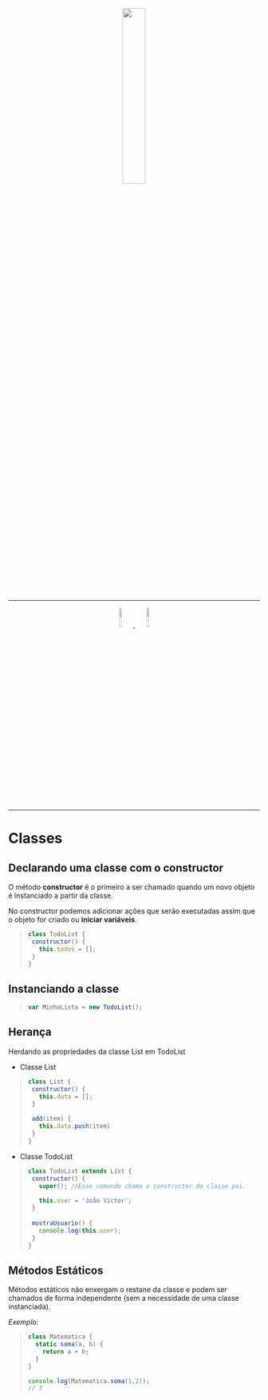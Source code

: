 <div  align="center">
<!-- Top Image and Title -->
<img  src="https://img.shields.io/badge/ECMAScript6-%23FA7343.svg?&style=for-the-badge&logo=javascript&logoColor=white"  width="30%"><br/>

<hr>

<a href='./eslint/README.md'>
<img  src="https://img.shields.io/badge/-ESLint-4B32C3?style=flat&logoColor=fff&logo=eslint"  width="10%">
</a>
<a href='./prettier/README.md'>
<img  src="https://img.shields.io/badge/-Prettier-EA5E5E?style=flat&logoColor=fff&logo=prettier"  width="10%">
</a>

<hr>
</div>

# Classes

## Declarando uma classe com o constructor

O método **constructor** é o primeiro a ser chamado quando um novo objeto é instanciado a partir da classe.

No constructor podemos adicionar ações que serão executadas assim que o objeto for criado ou **iniciar variáveis**.


>```javascript
>class TodoList {
>  constructor() {
>    this.todos = [];
>  }
>}
>```

## Instanciando a classe
>```javascript
>var MinhaLista = new TodoList();
>```

## Herança
Herdando as propriedades da classe List em TodoList
- Classe List
>```javascript
>class List {
>  constructor() {
>    this.data = [];
>  }
>  
>  add(item) {
>    this.data.push(item)
>  }
>}
>```

- Classe TodoList
>```javascript
> class TodoList extends List {
>  constructor() {
>    super(); //Esse comando chama o constructor da classe pai.
>    
>    this.user = 'João Victor';
>  }
>  
>  mostraUsuario() {
>    console.log(this.user);
>  }
>}
>```

## Métodos Estáticos
Métodos estáticos não enxergam o restane da classe e podem ser chamados de forma independente (sem a necessidade de uma classe instanciada).

*Exemplo:*
>```javascript
>class Matematica {
>   static soma(a, b) {
>     return a + b;
>   }
>}
>
>console.log(Matematica.soma(1,2));
>// 3
>```
